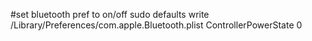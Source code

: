 #set bluetooth pref to on/off
sudo defaults write /Library/Preferences/com.apple.Bluetooth.plist ControllerPowerState 0

